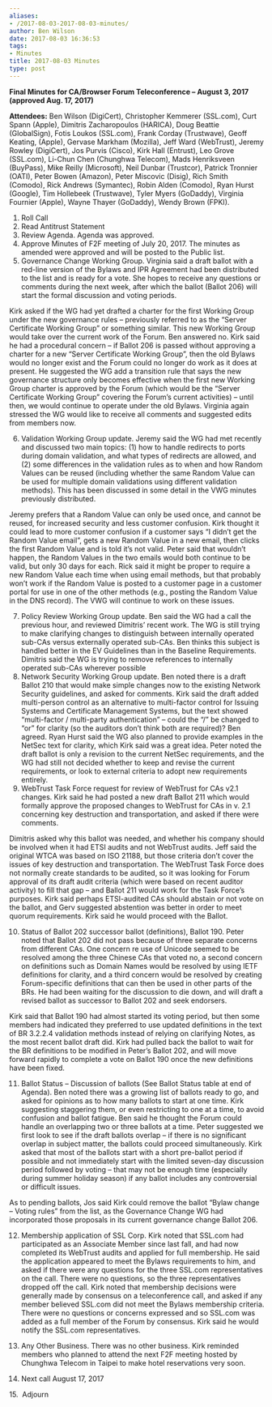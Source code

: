 ```yaml
---
aliases:
- /2017-08-03-2017-08-03-minutes/
author: Ben Wilson
date: 2017-08-03 16:36:53
tags:
- Minutes
title: 2017-08-03 Minutes
type: post
---
```


**Final Minutes for CA/Browser Forum Teleconference – August 3, 2017 (approved Aug. 17, 2017)**

**Attendees:** Ben Wilson (DigiCert), Christopher Kemmerer (SSL.com), Curt Spann (Apple), Dimitris Zacharopoulos (HARICA), Doug Beattie (GlobalSign), Fotis Loukos (SSL.com), Frank Corday (Trustwave), Geoff Keating, (Apple), Gervase Markham (Mozilla), Jeff Ward (WebTrust), Jeremy Rowley (DigiCert), Jos Purvis (Cisco), Kirk Hall (Entrust), Leo Grove (SSL.com), Li-Chun Chen (Chunghwa Telecom), Mads Henriksveen (BuyPass), Mike Reilly (Microsoft), Neil Dunbar (Trustcor), Patrick Tronnier (OATI), Peter Bowen (Amazon), Peter Miscovic (Disig), Rich Smith (Comodo), Rick Andrews (Symantec), Robin Alden (Comodo), Ryan Hurst (Google), Tim Hollebeek (Trustwave), Tyler Myers (GoDaddy), Virginia Fournier (Apple), Wayne Thayer (GoDaddy), Wendy Brown (FPKI).

1. Roll Call
1. Read Antitrust Statement
1. Review Agenda. Agenda was approved.
1. Approve Minutes of F2F meeting of July 20, 2017. The minutes as amended were approved and will be posted to the Public list.
1. Governance Change Working Group. Virginia said a draft ballot with a red-line version of the Bylaws and IPR Agreement had been distributed to the list and is ready for a vote. She hopes to receive any questions or comments during the next week, after which the ballot (Ballot 206) will start the formal discussion and voting periods.

Kirk asked if the WG had yet drafted a charter for the first Working Group under the new governance rules – previously referred to as the “Server Certificate Working Group” or something similar. This new Working Group would take over the current work of the Forum. Ben answered no. Kirk said he had a procedural concern – if Ballot 206 is passed without approving a charter for a new “Server Certificate Working Group”, then the old Bylaws would no longer exist and the Forum could no longer do work as it does at present. He suggested the WG add a transition rule that says the new governance structure only becomes effective when the first new Working Group charter is approved by the Forum (which would be the “Server Certificate Working Group” covering the Forum’s current activities) – until then, we would continue to operate under the old Bylaws. Virginia again stressed the WG would like to receive all comments and suggested edits from members now.

6. Validation Working Group update. Jeremy said the WG had met recently and discussed two main topics: (1) how to handle redirects to ports during domain validation, and what types of redirects are allowed, and (2) some differences in the validation rules as to when and how Random Values can be reused (including whether the same Random Value can be used for multiple domain validations using different validation methods). This has been discussed in some detail in the VWG minutes previously distributed.

Jeremy prefers that a Random Value can only be used once, and cannot be reused, for increased security and less customer confusion. Kirk thought it could lead to more customer confusion if a customer says “I didn’t get the Random Value email”, gets a new Random Value in a new email, then clicks the first Random Value and is told it’s not valid. Peter said that wouldn’t happen, the Random Values in the two emails would both continue to be valid, but only 30 days for each. Rick said it might be proper to require a new Random Value each time when using email methods, but that probably won’t work if the Random Value is posted to a customer page in a customer portal for use in one of the other methods (e.g., posting the Random Value in the DNS record). The VWG will continue to work on these issues.

7. Policy Review Working Group update. Ben said the WG had a call the previous hour, and reviewed Dimitris’ recent work. The WG is still trying to make clarifying changes to distinguish between internally operated sub-CAs versus externally operated sub-CAs. Ben thinks this subject is handled better in the EV Guidelines than in the Baseline Requirements. Dimitris said the WG is trying to remove references to internally operated sub-CAs wherever possible
1. Network Security Working Group update. Ben noted there is a draft Ballot 210 that would make simple changes now to the existing Network Security guidelines, and asked for comments. Kirk said the draft added multi-person control as an alternative to multi-factor control for Issuing Systems and Certificate Management Systems, but the text showed “multi-factor / multi-party authentication” – could the “/” be changed to “or” for clarity (so the auditors don’t think both are required)? Ben agreed. Ryan Hurst said the WG also planned to provide examples in the NetSec text for clarity, which Kirk said was a great idea. Peter noted the draft ballot is only a revision to the current NetSec requirements, and the WG had still not decided whether to keep and revise the current requirements, or look to external criteria to adopt new requirements entirely.
1. WebTrust Task Force request for review of WebTrust for CAs v2.1 changes. Kirk said he had posted a new draft Ballot 211 which would formally approve the proposed changes to WebTrust for CAs in v. 2.1 concerning key destruction and transportation, and asked if there were comments.

Dimitris asked why this ballot was needed, and whether his company should be involved when it had ETSI audits and not WebTrust audits. Jeff said the original WTCA was based on ISO 21188, but those criteria don’t cover the issues of key destruction and transportation. The WebTrust Task Force does not normally create standards to be audited, so it was looking for Forum approval of its draft audit criteria (which were based on recent auditor activity) to fill that gap – and Ballot 211 would work for the Task Force’s purposes. Kirk said perhaps ETSI-audited CAs should abstain or not vote on the ballot, and Gerv suggested abstention was better in order to meet quorum requirements. Kirk said he would proceed with the Ballot.

10. Status of Ballot 202 successor ballot (definitions), Ballot 190. Peter noted that Ballot 202 did not pass because of three separate concerns from different CAs. One concern re use of Unicode seemed to be resolved among the three Chinese CAs that voted no, a second concern on definitions such as Domain Names would be resolved by using IETF definitions for clarity, and a third concern would be resolved by creating Forum-specific definitions that can then be used in other parts of the BRs. He had been waiting for the discussion to die down, and will draft a revised ballot as successor to Ballot 202 and seek endorsers.

Kirk said that Ballot 190 had almost started its voting period, but then some members had indicated they preferred to use updated definitions in the text of BR 3.2.2.4 validation methods instead of relying on clarifying Notes, as the most recent ballot draft did. Kirk had pulled back the ballot to wait for the BR definitions to be modified in Peter’s Ballot 202, and will move forward rapidly to complete a vote on Ballot 190 once the new definitions have been fixed.

11. Ballot Status – Discussion of ballots (See Ballot Status table at end of Agenda). Ben noted there was a growing list of ballots ready to go, and asked for opinions as to how many ballots to start at one time. Kirk suggesting staggering them, or even restricting to one at a time, to avoid confusion and ballot fatigue. Ben said he thought the Forum could handle an overlapping two or three ballots at a time. Peter suggested we first look to see if the draft ballots overlap – if there is no significant overlap in subject matter, the ballots could proceed simultaneously. Kirk asked that most of the ballots start with a short pre-ballot period if possible and not immediately start with the limited seven-day discussion period followed by voting – that may not be enough time (especially during summer holiday season) if any ballot includes any controversial or difficult issues.

As to pending ballots, Jos said Kirk could remove the ballot “Bylaw change – Voting rules” from the list, as the Governance Change WG had incorporated those proposals in its current governance change Ballot 206.

12. Membership application of SSL Corp. Kirk noted that SSL.com had participated as an Associate Member since last fall, and had now completed its WebTrust audits and applied for full membership. He said the application appeared to meet the Bylaws requirements to him, and asked if there were any questions for the three SSL.com representatives on the call. There were no questions, so the three representatives dropped off the call. Kirk noted that membership decisions were generally made by consensus on a teleconference call, and asked if any member believed SSL.com did not meet the Bylaws membership criteria. There were no questions or concerns expressed and so SSL.com was added as a full member of the Forum by consensus. Kirk said he would notify the SSL.com representatives.

01. Any Other Business. There was no other business. Kirk reminded members who planned to attend the next F2F meeting hosted by Chunghwa Telecom in Taipei to make hotel reservations very soon.

14. Next call August 17, 2017

15.  Adjourn
